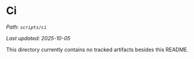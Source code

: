 # Ci

_Path: `scripts/ci`_

_Last updated: 2025-10-05_


This directory currently contains no tracked artifacts besides this README.
